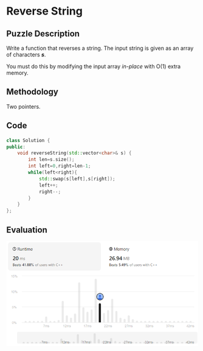 # Reverse String
## Puzzle Description
Write a function that reverses a string. The input string is given as an array of characters ***s***.   

You must do this by modifying the input array *in-place* with O(1) extra memory.

## Methodology
Two pointers.

## Code
```cpp
class Solution {
public:
    void reverseString(std::vector<char>& s) {
        int len=s.size();
        int left=0,right=len-1;
        while(left<right){
            std::swap(s[left],s[right]);
            left++;
            right--;
        }
    }
};
```

## Evaluation
![img](./1_Reverse%20String.png)
